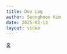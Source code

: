 ```yaml
---
title: Dev Log
author: Seonghoon Kim
date: 2025-02-13
layout: video
---
```

홈
        <!-- const videoDatas = {
            mainVideo: 'bF8dJTWS-kE',
            docLinkText: 'Go to Document',
            gridVideos: [
                {
                    id: 'bF8dJTWS-kE',
                    title: 'FSM, Shader Programming',
                    description: '첫 번째 비디오에 대한 설명입니다.',
                    docPath: '{{ site.baseurl }}/pages/projects/2025-02-17-katanazero'
                },
                {
                    id: 'goNJwY7MeV8',
                    title: 'RPC, Rep Notify',
                    description: '두 번째 비디오에 대한 설명입니다.',
                    docPath: '{{ site.baseurl }}/pages/projects/2025-02-17-katanazero'
                },
                {
                    id: 'BnkNg8czsp8',
                    title: 'Item, QuestSystem',
                    description: '세 번째 비디오에 대한 설명입니다.',
                    docPath: '{{ site.baseurl }}/pages/projects/2025-02-17-katanazero'
                },
                {
                    id: 'jfsCp91ocgU',
                    title: 'Object Pooling, Resource Parsing',
                    description: '네 번째 비디오에 대한 설명입니다.',
                    docPath: '{{ site.baseurl }}/pages/projects/2025-02-17-katanazero'
                }
            ]
        }; -->